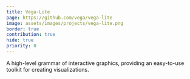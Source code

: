 ```yaml
---
title: Vega-Lite
page: https://github.com/vega/vega-lite
image: assets/images/projects/vega-lite.png
border: true
contribution: true
hide: true
priority: 0
---
```

A high-level grammar of interactive graphics, providing an easy-to-use toolkit for creating visualizations.
